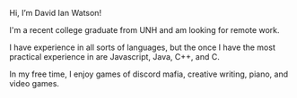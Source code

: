 Hi, I’m David Ian Watson!

I'm a recent college graduate from UNH and am looking for remote work.

I have experience in all sorts of languages, but the once I have the most practical experience in are Javascript, Java, C++, and C.

In my free time, I enjoy games of discord mafia, creative writing, piano, and video games.
